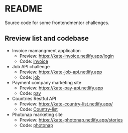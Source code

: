 # README

Source code for some frontendmentor challenges.

## Rreview list and codebase

- Invoice mamangment application
  - Preview: https://kate-invoice.netlify.app/login
  - Code: [invoice](./invoice)
- Job API challenge
  - Preview: https://kate-job-api.netlify.app
  - Code: [job](./job/src)
- Payment company marketing site
  - Preview: https://kate-pay-api.netlify.app
  - Code: [pay](./pay)
- Countries Restful API
  - Preview: https://kate-country-list.netlify.app/
  - Code: [Country-list](./country-list/src)
- Photonap marketing site
  - Preview: https://kate-photonap.netlify.app/stories
  - Code: [photonap](./photonap)
